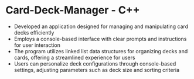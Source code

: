 # Card-Deck-Manager - C++
- Developed an application designed for managing and manipulating card decks efficiently
- Employs a console-based interface with clear prompts and instructions for user interaction
- The program utilizes linked list data structures for organizing decks and cards, offering a streamlined experience for
users
- Users can personalize deck configurations through console-based settings, adjusting parameters such as deck size
and sorting criteria
